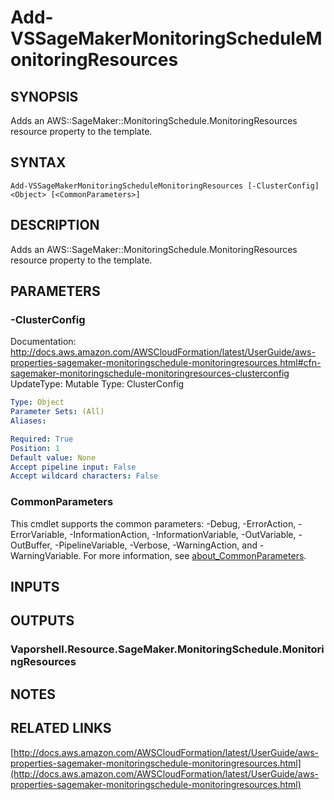 # Add-VSSageMakerMonitoringScheduleMonitoringResources

## SYNOPSIS
Adds an AWS::SageMaker::MonitoringSchedule.MonitoringResources resource property to the template.

## SYNTAX

```
Add-VSSageMakerMonitoringScheduleMonitoringResources [-ClusterConfig] <Object> [<CommonParameters>]
```

## DESCRIPTION
Adds an AWS::SageMaker::MonitoringSchedule.MonitoringResources resource property to the template.

## PARAMETERS

### -ClusterConfig
Documentation: http://docs.aws.amazon.com/AWSCloudFormation/latest/UserGuide/aws-properties-sagemaker-monitoringschedule-monitoringresources.html#cfn-sagemaker-monitoringschedule-monitoringresources-clusterconfig
UpdateType: Mutable
Type: ClusterConfig

```yaml
Type: Object
Parameter Sets: (All)
Aliases:

Required: True
Position: 1
Default value: None
Accept pipeline input: False
Accept wildcard characters: False
```

### CommonParameters
This cmdlet supports the common parameters: -Debug, -ErrorAction, -ErrorVariable, -InformationAction, -InformationVariable, -OutVariable, -OutBuffer, -PipelineVariable, -Verbose, -WarningAction, and -WarningVariable. For more information, see [about_CommonParameters](http://go.microsoft.com/fwlink/?LinkID=113216).

## INPUTS

## OUTPUTS

### Vaporshell.Resource.SageMaker.MonitoringSchedule.MonitoringResources
## NOTES

## RELATED LINKS

[http://docs.aws.amazon.com/AWSCloudFormation/latest/UserGuide/aws-properties-sagemaker-monitoringschedule-monitoringresources.html](http://docs.aws.amazon.com/AWSCloudFormation/latest/UserGuide/aws-properties-sagemaker-monitoringschedule-monitoringresources.html)

